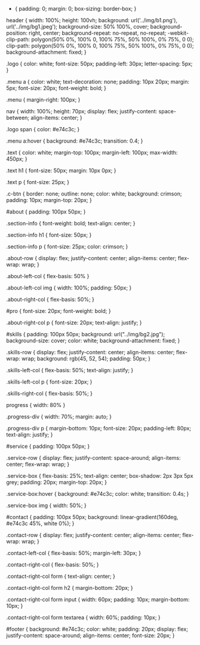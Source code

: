 * {
    padding: 0;
    margin: 0;
    box-sizing: border-box;
}

header {
    width: 100%;
    height: 100vh;
    background: url('../img/b1.png'), url('../img/bg1.jpeg');
    background-size: 50% 100%, cover;
    background-position: right, center;
    background-repeat: no-repeat, no-repeat;
    -webkit-clip-path: polygon(50% 0%, 100% 0, 100% 75%, 50% 100%, 0% 75%, 0 0);
    clip-path: polygon(50% 0%, 100% 0, 100% 75%, 50% 100%, 0% 75%, 0 0);
    background-attachment: fixed;
}

.logo {
    color: white;
    font-size: 50px;
    padding-left: 30px;
    letter-spacing: 5px;
}

.menu a {
    color: white;
    text-decoration: none;
    padding: 10px 20px;
    margin: 5px;
    font-size: 20px;
    font-weight: bold;
}

.menu {
    margin-right: 100px;
}

nav {
    width: 100%;
    height: 70px;
    display: flex;
    justify-content: space-between;
    align-items: center;
}

.logo span {
    color: #e74c3c;
}

.menu a:hover {
    background: #e74c3c;
    transition: 0.4;
}

.text {
    color: white;
    margin-top: 100px;
    margin-left: 100px;
    max-width: 450px;
}

.text h1 {
    font-size: 50px;
    margin: 10px 0px;
}

.text p {
    font-size: 25px;
}

.c-btn {
    border: none;
    outline: none;
    color: white;
    background: crimson;
    padding: 10px;
    margin-top: 20px;
}

#about {
    padding: 100px 50px;
}

.section-info {
    font-weight: bold;
    text-align: center;
}

.section-info h1 {
    font-size: 50px;
}

.section-info p {
    font-size: 25px;
    color: crimson;
}

.about-row {
    display: flex;
    justify-content: center;
    align-items: center;
    flex-wrap: wrap;
}

.about-left-col {
    flex-basis: 50%
}

.about-left-col img {
    width: 100%;
    padding: 50px;
}

.about-right-col {
    flex-basis: 50%;
}

#pro {
    font-size: 20px;
    font-weight: bold;
}

.about-right-col p {
    font-size: 20px;
    text-align: justify;
}

#skills {
    padding: 100px 50px;
    background: url("../img/bg2.jpg");
    background-size: cover;
    color: white;
    background-attachment: fixed;
}

.skills-row {
    display: flex;
    justify-content: center;
    align-items: center;
    flex-wrap: wrap;
    background: rgb(45, 52, 54);
    padding: 50px;
}

.skills-left-col {
    flex-basis: 50%;
    text-align: justify;
}

.skills-left-col p {
    font-size: 20px;
}

.skills-right-col {
    flex-basis: 50%;
}

progress {
    width: 80%
}

.progress-div {
    width: 70%;
    margin: auto;
}

.progress-div p {
    margin-bottom: 10px;
    font-size: 20px;
    padding-left: 80px;
    text-align: justify;
}

#service {
    padding: 100px 50px;
}

.service-row {
    display: flex;
    justify-content: space-around;
    align-items: center;
    flex-wrap: wrap;
}

.service-box {
    flex-basis: 25%;
    text-align: center;
    box-shadow: 2px 3px 5px grey;
    padding: 20px;
    margin-top: 20px;
}

.service-box:hover {
    background: #e74c3c;
    color: white;
    transition: 0.4s;
}

.service-box img {
    width: 50%;
}

#contact {
    padding: 100px 50px;
    background: linear-gradient(160deg, #e74c3c 45%, white 0%);
}

.contact-row {
    display: flex;
    justify-content: center;
    align-items: center;
    flex-wrap: wrap;
}

.contact-left-col {
    flex-basis: 50%;
    margin-left: 30px;
}

.contact-right-col {
    flex-basis: 50%;
}

.contact-right-col form {
    text-align: center;
}

.contact-right-col form h2 {
    margin-bottom: 20px;
}

.contact-right-col form input {
    width: 60px;
    padding: 10px;
    margin-bottom: 10px;
}

.contact-right-col form textarea {
    width: 60%;
    padding: 10px;
}

#footer {
    background: #e74c3c;
    color: white;
    padding: 20px;
    display: flex;
    justify-content: space-around;
    align-items: center;
    font-size: 20px;
}

